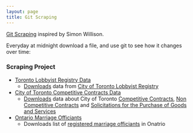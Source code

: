 ```yaml
---
layout: page
title: Git Scraping
---
```


[Git Scraping](https://simonwillison.net/2020/Oct/9/git-scraping/) inspired by Simon Willison. 

Everyday at midnight download a file, and use git to see how it changes over time:

### Scraping Project
- [Toronto Lobbyist Registry Data](https://github.com/RamVasuthevan/TorontoLobbyistRegistryData)  
    - [Downloads](https://github.com/RamVasuthevan/TorontoLobbyistRegistry/blob/main/.github/workflows/scrape.yml) data from [City of Toronto Lobbyist Registry](https://open.toronto.ca/dataset/lobbyist-registry/)
- [City of Toronto Competitive Contracts Data](https://github.com/RamVasuthevan/city-of-toronto-contracts-data)  
    - [Downloads](https://github.com/RamVasuthevan/city-of-toronto-contracts-data/blob/main/.github/workflows/scrape.yml) data about City of Toronto [Competitive Contracts](https://open.toronto.ca/dataset/competitive-call-award-results/), [Non Competitive Contracts](https://open.toronto.ca/dataset/non-competitive-contracts/) and [Solicitations for the Purchase of Goods and Services](https://open.toronto.ca/dataset/call-documents-for-the-purchase-of-goods-and-services/)
- [Ontario Marriage Officiants](https://github.com/RamVasuthevan/ontario-marriage-officiants)
    - Downloads list of [registered marriage officiants](https://data.ontario.ca/dataset/38ddc983-1bf0-4bee-ad18-07dac8cfe884/resource/e010f610-c3d6-4f88-849b-6f8c11e98d9c/) in Onatrio